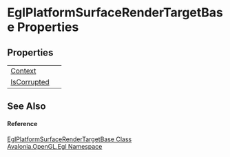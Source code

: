 # EglPlatformSurfaceRenderTargetBase Properties




## Properties
<table>
<tr>
<td><a href="P_Avalonia_OpenGL_Egl_EglPlatformSurfaceRenderTargetBase_Context">Context</a></td>
<td> </td>
</tr>
<tr>
<td><a href="P_Avalonia_OpenGL_Egl_EglPlatformSurfaceRenderTargetBase_IsCorrupted">IsCorrupted</a></td>
<td> </td>
</tr>
</table>

## See Also


#### Reference
<a href="T_Avalonia_OpenGL_Egl_EglPlatformSurfaceRenderTargetBase">EglPlatformSurfaceRenderTargetBase Class</a>  
<a href="N_Avalonia_OpenGL_Egl">Avalonia.OpenGL.Egl Namespace</a>  

